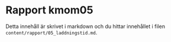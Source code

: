 Rapport kmom05
=========================

Detta innehåll är skrivet i markdown och du hittar innehållet i filen `content/rapport/05_laddningstid.md`.
